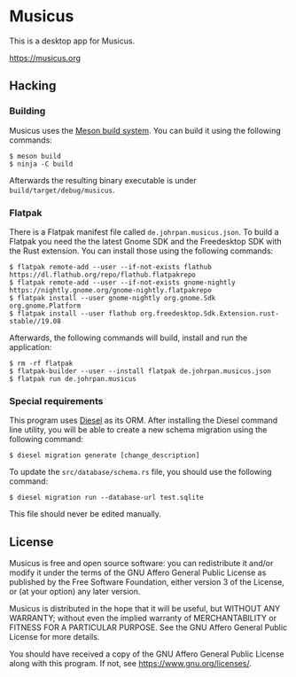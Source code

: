 # Musicus

This is a desktop app for Musicus.

https://musicus.org

## Hacking

### Building

Musicus uses the [Meson build system](https://mesonbuild.com/). You can build
it using the following commands:

```
$ meson build
$ ninja -C build
```

Afterwards the resulting binary executable is under
`build/target/debug/musicus`.

### Flatpak

There is a Flatpak manifest file called `de.johrpan.musicus.json`. To build a
Flatpak you need the the latest Gnome SDK and the Freedesktop SDK with the Rust
extension. You can install those using the following commands:

```
$ flatpak remote-add --user --if-not-exists flathub https://dl.flathub.org/repo/flathub.flatpakrepo
$ flatpak remote-add --user --if-not-exists gnome-nightly https://nightly.gnome.org/gnome-nightly.flatpakrepo
$ flatpak install --user gnome-nightly org.gnome.Sdk org.gnome.Platform
$ flatpak install --user flathub org.freedesktop.Sdk.Extension.rust-stable//19.08
```

Afterwards, the following commands will build, install and run the application:

```
$ rm -rf flatpak
$ flatpak-builder --user --install flatpak de.johrpan.musicus.json
$ flatpak run de.johrpan.musicus
```

### Special requirements

This program uses [Diesel](https://diesel.rs) as its ORM. After installing
the Diesel command line utility, you will be able to create a new schema
migration using the following command:

```
$ diesel migration generate [change_description]
```

To update the `src/database/schema.rs` file, you should use the following
command:

```
$ diesel migration run --database-url test.sqlite
```

This file should never be edited manually.

## License

Musicus is free and open source software: you can redistribute it and/or modify
it under the terms of the GNU Affero General Public License as published by the
Free Software Foundation, either version 3 of the License, or (at your option)
any later version.

Musicus is distributed in the hope that it will be useful, but WITHOUT ANY
WARRANTY; without even the implied warranty of MERCHANTABILITY or FITNESS FOR
A PARTICULAR PURPOSE. See the GNU Affero General Public License for more
details.

You should have received a copy of the GNU Affero General Public License along
with this program. If not, see https://www.gnu.org/licenses/.